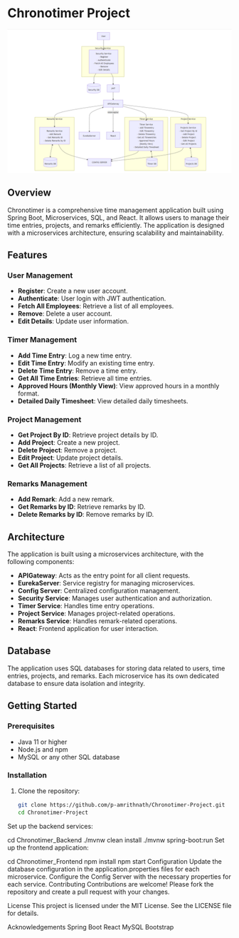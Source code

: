 # Chronotimer Project

![flow diagram](https://github.com/p-amrithnath/Chronotimer-Project/blob/master/Chronotimer_diagram.png)

## Overview

Chronotimer is a comprehensive time management application built using Spring Boot, Microservices, SQL, and React. It allows users to manage their time entries, projects, and remarks efficiently. The application is designed with a microservices architecture, ensuring scalability and maintainability.

## Features

### User Management
- **Register**: Create a new user account.
- **Authenticate**: User login with JWT authentication.
- **Fetch All Employees**: Retrieve a list of all employees.
- **Remove**: Delete a user account.
- **Edit Details**: Update user information.

### Timer Management
- **Add Time Entry**: Log a new time entry.
- **Edit Time Entry**: Modify an existing time entry.
- **Delete Time Entry**: Remove a time entry.
- **Get All Time Entries**: Retrieve all time entries.
- **Approved Hours (Monthly View)**: View approved hours in a monthly format.
- **Detailed Daily Timesheet**: View detailed daily timesheets.

### Project Management
- **Get Project By ID**: Retrieve project details by ID.
- **Add Project**: Create a new project.
- **Delete Project**: Remove a project.
- **Edit Project**: Update project details.
- **Get All Projects**: Retrieve a list of all projects.

### Remarks Management
- **Add Remark**: Add a new remark.
- **Get Remarks by ID**: Retrieve remarks by ID.
- **Delete Remarks by ID**: Remove remarks by ID.

## Architecture

The application is built using a microservices architecture, with the following components:

- **APIGateway**: Acts as the entry point for all client requests.
- **EurekaServer**: Service registry for managing microservices.
- **Config Server**: Centralized configuration management.
- **Security Service**: Manages user authentication and authorization.
- **Timer Service**: Handles time entry operations.
- **Project Service**: Manages project-related operations.
- **Remarks Service**: Handles remark-related operations.
- **React**: Frontend application for user interaction.

## Database

The application uses SQL databases for storing data related to users, time entries, projects, and remarks. Each microservice has its own dedicated database to ensure data isolation and integrity.

## Getting Started

### Prerequisites

- Java 11 or higher
- Node.js and npm
- MySQL or any other SQL database

### Installation

1. Clone the repository:
   ```sh
   git clone https://github.com/p-amrithnath/Chronotimer-Project.git
   cd Chronotimer-Project
Set up the backend services:

cd Chronotimer_Backend
./mvnw clean install
./mvnw spring-boot:run
Set up the frontend application:

cd Chronotimer_Frontend
npm install
npm start
Configuration
Update the database configuration in the application.properties files for each microservice.
Configure the Config Server with the necessary properties for each service.
Contributing
Contributions are welcome! Please fork the repository and create a pull request with your changes.

License
This project is licensed under the MIT License. See the LICENSE file for details.

Acknowledgements
Spring Boot
React
MySQL
Bootstrap
